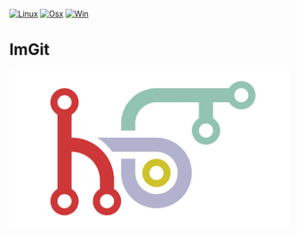 [![Linux](https://github.com/aiekick/ImGit/actions/workflows/Linux.yml/badge.svg)](https://github.com/aiekick/ImGit/actions/workflows/Linux.yml)
[![Osx](https://github.com/aiekick/ImGit/actions/workflows/Osx.yml/badge.svg)](https://github.com/aiekick/ImGit/actions/workflows/Osx.yml)
[![Win](https://github.com/aiekick/ImGit/actions/workflows/Win.yml/badge.svg)](https://github.com/aiekick/ImGit/actions/workflows/Win.yml)

# ImGit

![IMG](https://github.com/aiekick/ImGit/blob/Master/doc/logo.png)

